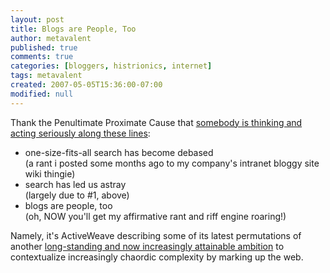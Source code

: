 ```yaml
---
layout: post
title: Blogs are People, Too
author: metavalent
published: true
comments: true
categories: [bloggers, histrionics, internet]
tags: metavalent
created: 2007-05-05T15:36:00-07:00
modified: null
---
```


Thank the Penultimate Proximate Cause that <a href="https://blog.stickis.com/2007/04/11/how-to-understand-the-on-line-world/" target="_blank">somebody is thinking and acting seriously along these lines</a>:<br />
<ul><li>one-size-fits-all search has become debased <br />
(a rant i posted some months ago to my company's intranet bloggy site wiki thingie)<br />
</li><li>search has led us astray<br />
(largely due to #1, above)<br />
</li><li>blogs are people, too <br />
(oh, NOW you'll get my affirmative rant and riff engine roaring!)<br />
</li></ul>Namely, it's ActiveWeave describing some of its latest permutations of another <a href="https://www.techcrunch.com/2007/04/10/5-ways-to-mark-up-the-web/" target="_blank">long-standing and now increasingly attainable ambition</a> to contextualize increasingly chaordic complexity by marking up the web.
